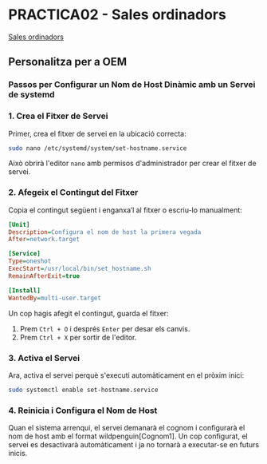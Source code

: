 # PRACTICA02 - Sales ordinadors

[Sales ordinadors](https://moodle.iescarlesvallbona.cat/pluginfile.php/186525/mod_resource/content/4/Pr%C3%A0ctica%20UF2.pdf)

## Personalitza per a OEM

### Passos per Configurar un Nom de Host Dinàmic amb un Servei de systemd

### 1. Crea el Fitxer de Servei

Primer, crea el fitxer de servei en la ubicació correcta:

```bash
sudo nano /etc/systemd/system/set-hostname.service
```

Això obrirà l'editor `nano` amb permisos d'administrador per crear el fitxer de servei.

### 2. Afegeix el Contingut del Fitxer

Copia el contingut següent i enganxa’l al fitxer o escriu-lo manualment:

```ini
[Unit]
Description=Configura el nom de host la primera vegada
After=network.target

[Service]
Type=oneshot
ExecStart=/usr/local/bin/set_hostname.sh
RemainAfterExit=true

[Install]
WantedBy=multi-user.target
```

Un cop hagis afegit el contingut, guarda el fitxer:

1. Prem `Ctrl + O` i després `Enter` per desar els canvis.
2. Prem `Ctrl + X` per sortir de l'editor.

### 3. Activa el Servei

Ara, activa el servei perquè s'executi automàticament en el pròxim inici:

```bash
sudo systemctl enable set-hostname.service
```

### 4. Reinicia i Configura el Nom de Host

Quan el sistema arrenqui, el servei demanarà el cognom i configurarà el nom de host amb el format wildpenguin[Cognom1]. Un cop configurat, el servei es desactivarà automàticament i ja no tornarà a executar-se en futurs inicis.
